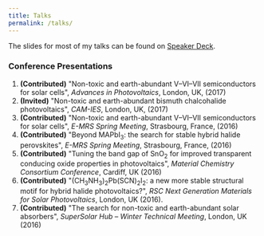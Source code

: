 ```yaml
---
title: Talks
permalink: /talks/
---
```


The slides for most of my talks can be found on [Speaker Deck](https://speakerdeck.com/utf).

### Conference Presentations

 1. **(Contributed)** "Non-toxic and earth-abundant V–VI–VII semiconductors for solar cells", *Advances in Photovoltaics*, London, UK, (2017)
 1. **(Invited)** "Non-toxic and earth-abundant bismuth chalcohalide photovoltaics", *CAM-IES*, London, UK, (2017)
 1. **(Contributed)** "Non-toxic and earth-abundant V–VI–VII semiconductors for solar cells", *E-MRS Spring Meeting*, Strasbourg, France, (2016)
 1. **(Contributed)** "Beyond MAPbI<sub>3</sub>: the search for stable hybrid halide perovskites", *E-MRS Spring Meeting*, Strasbourg, France, (2016)
 1. **(Contributed)** "Tuning the band gap of SnO<sub>2</sub> for improved transparent conducing oxide properties in photovoltaics", *Material Chemistry Consortium Conference*, Cardiff, UK (2016)
 1. **(Contributed)** "(CH<sub>3</sub>NH<sub>3</sub>)<sub>2</sub>Pb(SCN)<sub>2</sub>I<sub>2</sub>: a new more stable structural motif for hybrid halide photovoltaics?", *RSC Next Generation Materials for Solar Photovoltaics*, London, UK (2016).
 1. **(Contributed)** "The search for non-toxic and earth-abundant solar absorbers", *SuperSolar Hub –  Winter Technical Meeting*, London, UK (2016)
